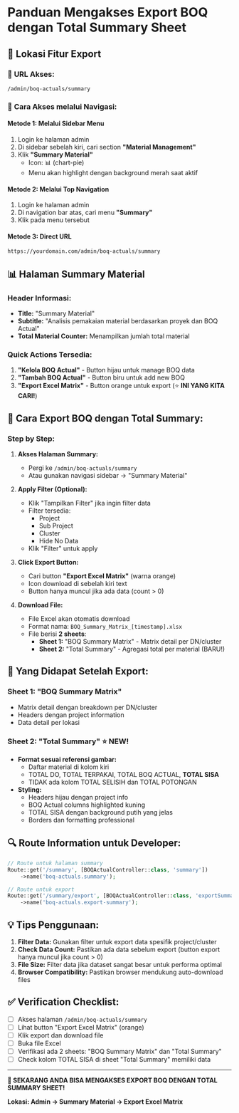 # Panduan Mengakses Export BOQ dengan Total Summary Sheet

## 📍 **Lokasi Fitur Export**

### 🔗 **URL Akses:**

```
/admin/boq-actuals/summary
```

### 🧭 **Cara Akses melalui Navigasi:**

#### **Metode 1: Melalui Sidebar Menu**

1. Login ke halaman admin
2. Di sidebar sebelah kiri, cari section **"Material Management"**
3. Klik **"Summary Material"**
    - Icon: 📊 (chart-pie)
    - Menu akan highlight dengan background merah saat aktif

#### **Metode 2: Melalui Top Navigation**

1. Login ke halaman admin
2. Di navigation bar atas, cari menu **"Summary"**
3. Klik pada menu tersebut

#### **Metode 3: Direct URL**

```
https://yourdomain.com/admin/boq-actuals/summary
```

## 📊 **Halaman Summary Material**

### **Header Informasi:**

-   **Title:** "Summary Material"
-   **Subtitle:** "Analisis pemakaian material berdasarkan proyek dan BOQ Actual"
-   **Total Material Counter:** Menampilkan jumlah total material

### **Quick Actions Tersedia:**

1. **"Kelola BOQ Actual"** - Button hijau untuk manage BOQ data
2. **"Tambah BOQ Actual"** - Button biru untuk add new BOQ
3. **"Export Excel Matrix"** - Button orange untuk export (⭐ **INI YANG KITA CARI!**)

## 🚀 **Cara Export BOQ dengan Total Summary:**

### **Step by Step:**

1. **Akses Halaman Summary:**

    - Pergi ke `/admin/boq-actuals/summary`
    - Atau gunakan navigasi sidebar → "Summary Material"

2. **Apply Filter (Optional):**

    - Klik "Tampilkan Filter" jika ingin filter data
    - Filter tersedia:
        - Project
        - Sub Project
        - Cluster
        - Hide No Data
    - Klik "Filter" untuk apply

3. **Click Export Button:**

    - Cari button **"Export Excel Matrix"** (warna orange)
    - Icon download di sebelah kiri text
    - Button hanya muncul jika ada data (count > 0)

4. **Download File:**
    - File Excel akan otomatis download
    - Format nama: `BOQ_Summary_Matrix_[timestamp].xlsx`
    - File berisi **2 sheets**:
        - **Sheet 1:** "BOQ Summary Matrix" - Matrix detail per DN/cluster
        - **Sheet 2:** "Total Summary" - Agregasi total per material (BARU!)

## 🎯 **Yang Didapat Setelah Export:**

### **Sheet 1: "BOQ Summary Matrix"**

-   Matrix detail dengan breakdown per DN/cluster
-   Headers dengan project information
-   Data detail per lokasi

### **Sheet 2: "Total Summary"** ⭐ **NEW!**

-   **Format sesuai referensi gambar:**
    -   Daftar material di kolom kiri
    -   TOTAL DO, TOTAL TERPAKAI, TOTAL BOQ ACTUAL, **TOTAL SISA**
    -   TIDAK ada kolom TOTAL SELISIH dan TOTAL POTONGAN
-   **Styling:**
    -   Headers hijau dengan project info
    -   BOQ Actual columns highlighted kuning
    -   TOTAL SISA dengan background putih yang jelas
    -   Borders dan formatting professional

## 🔍 **Route Information untuk Developer:**

```php
// Route untuk halaman summary
Route::get('/summary', [BOQActualController::class, 'summary'])
    ->name('boq-actuals.summary');

// Route untuk export
Route::get('/summary/export', [BOQActualController::class, 'exportSummary'])
    ->name('boq-actuals.export-summary');
```

## 💡 **Tips Penggunaan:**

1. **Filter Data:** Gunakan filter untuk export data spesifik project/cluster
2. **Check Data Count:** Pastikan ada data sebelum export (button export hanya muncul jika count > 0)
3. **File Size:** Filter data jika dataset sangat besar untuk performa optimal
4. **Browser Compatibility:** Pastikan browser mendukung auto-download files

## ✅ **Verification Checklist:**

-   [ ] Akses halaman `/admin/boq-actuals/summary`
-   [ ] Lihat button "Export Excel Matrix" (orange)
-   [ ] Klik export dan download file
-   [ ] Buka file Excel
-   [ ] Verifikasi ada 2 sheets: "BOQ Summary Matrix" dan "Total Summary"
-   [ ] Check kolom TOTAL SISA di sheet "Total Summary" memiliki data

---

**🎉 SEKARANG ANDA BISA MENGAKSES EXPORT BOQ DENGAN TOTAL SUMMARY SHEET!**

**Lokasi: Admin → Summary Material → Export Excel Matrix**

